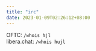 ```yaml
---
title: "irc"
date: 2023-01-09T02:26:12+08:00
---
```


OFTC: `/whois hjl`  
libera.chat: `/whois hujl`

